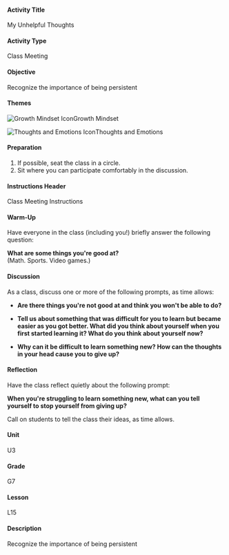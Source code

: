 #### Activity Title
My Unhelpful Thoughts
#### Activity Type
Class Meeting
#### Objective
Recognize the importance of being persistent
#### Themes
![Growth Mindset Icon](http://v5cmservice.secondstep.org/MS3TP_IMAGES/SKILLS/SKILLS_SMALL_IMAGES/growth-mindset-sm.png)Growth Mindset
 
![Thoughts and Emotions Icon](http://v5cmservice.secondstep.org/MS3TP_IMAGES/SKILLS/SKILLS_SMALL_IMAGES/thoughts-and-emotions-sm.png)Thoughts and Emotions
 

#### Preparation
1. If possible, seat the class in a circle.
2. Sit where you can participate comfortably in the discussion.

#### Instructions Header
Class Meeting Instructions
#### Warm-Up
Have everyone in the class (including you!) briefly answer the following question: 

**What are some things you're good at?**<br/>
            (Math. Sports. Video games.)
#### Discussion
As a class, discuss one or more of the following prompts, as time allows:


-  **Are there things you're not good at and think you won't be able to do?**

-  **Tell us about something that was difficult for you to learn but became easier as you got better. What did you think about yourself when you first started learning it? What do you think about yourself now?**

-  **Why can it be difficult to learn something new? How can the thoughts in your head cause you to give up?**
#### Reflection
Have the class reflect quietly about the following prompt:

**When you're struggling to learn something new, what can you tell yourself to stop yourself from giving up?**

Call on students to tell the class their ideas, as time allows.
#### Unit
U3
#### Grade
G7
#### Lesson
L15
#### Description
Recognize the importance of being persistent
